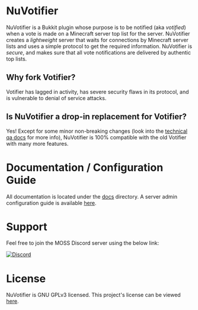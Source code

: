 # NuVotifier

NuVotifier is a Bukkit plugin whose purpose is to be notified (aka *votified*)
when a vote is made on a Minecraft server top list for the server.  NuVotifier
creates a *lightweight* server that waits for connections by Minecraft server
lists and uses a simple protocol to get the required information.  NuVotifier is
*secure*, and makes sure that all vote notifications are delivered by authentic
top lists.

## Why fork Votifier?

Votifier has lagged in activity, has severe security flaws in its protocol, and
is vulnerable to denial of service attacks.

## Is NuVotifier a drop-in replacement for Votifier?

Yes! Except for some minor non-breaking changes (look into the [technical qa
docs](docs/technical_qa.md) for more info), NuVotifier is 100% compatible with
the old Votifier with many more features.

# Documentation / Configuration Guide

All documentation is located under the [docs](docs/) directory. A server admin
configuration guide is available [here](docs/usage.md).

# Support

Feel free to join the MOSS Discord server using the below link:

[![Discord](https://i.imgur.com/HLPoNnY.png)](https://discord.gg/anUtuAC)

# License

NuVotifier is GNU GPLv3 licensed. This project's license can be viewed
[here](LICENSE).

